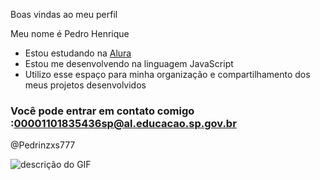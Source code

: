 Boas vindas ao meu perfil 

Meu nome é Pedro Henrique

- Estou estudando na [Alura](https://www.alura.com.br)
- Estou me desenvolvendo na linguagem JavaScript
- Utilizo esse espaço para minha organização e compartilhamento dos meus projetos desenvolvidos

### Você pode entrar em contato comigo :00001101835436sp@al.educacao.sp.gov.br

@Pedrinzxs777

![descrição do GIF](https://tenor.com/pt-BR/view/the-amazing-spiderman-the-amazing-spiderman-2-tasm-tasm-2-spider-man-gif-12313388964960111634)
